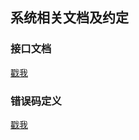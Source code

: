 ## 系统相关文档及约定

### 接口文档
[戳我](https://github.com/jjaaddiicc/xyl/blob/master/doc/%E6%8E%A5%E5%8F%A3.md)

### 错误码定义
[戳我](https://github.com/jjaaddiicc/xyl/blob/master/common/src/main/java/com/xingyi/logistic/common/bean/ErrCode.java)